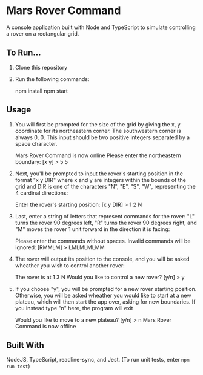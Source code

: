 # Mars Rover Command

A console application built with Node and TypeScript to simulate controlling a rover on a rectangular grid.

## To Run...

1.	Clone this repository
2.	Run the following commands:

	npm install
	npm start
	

## Usage

1.	You will first be prompted for the size of the grid by giving the x, y coordinate for its northeastern corner. The southwestern corner is always 0, 0. This input should be two positive integers separated by a space character.
	
	Mars Rover Command is now online
	Please enter the northeastern boundary: [x y] > 5 5
	
3. Next, you'll be prompted to input the rover's starting position in the format "x y DIR" where x and y are integers within the bounds of the grid and DIR is one of the characters "N", "E", "S", "W", representing the 4 cardinal directions:
	
	Enter the rover's starting position: [x y DIR] > 1 2 N
	
3. Last, enter a string of letters that represent commands for the rover: "L" turns the rover 90 degrees left, "R" turns the rover 90 degrees right, and "M" moves the rover 1 unit forward in the direction it is facing:
	
	Please enter the commands without spaces. Invalid commands will be ignored: [RMMLM] > LMLMLMLMM
	
4. The rover will output its position to the console, and you will be asked wheather you wish to control another rover:
	
	The rover is at 1 3 N
	Would you like to control a new rover? [y/n] > y
5.	If you choose "y", you will be prompted for a new rover starting position. Otherwise, you will be asked wheather you would like to start at a new plateau, which will then start the app over, asking for new boundaries. If you instead type "n" here, the program will exit
	
	Would you like to move to a new plateau? [y/n] > n
	Mars Rover Command is now offline
	
## Built With

NodeJS, TypeScript, readline-sync, and Jest. (To run unit tests, enter ```npm run test```)